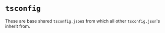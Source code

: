 # `tsconfig`

These are base shared `tsconfig.json`s from which all other `tsconfig.json`'s
inherit from.
